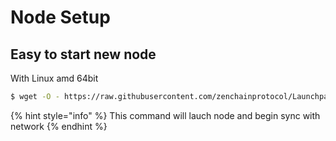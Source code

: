 # Node Setup

## Easy to start new node

With Linux amd 64bit

```bash
$ wget -O - https://raw.githubusercontent.com/zenchainprotocol/Launchpad/main/Lotus-testnet/SetupNode.sh | bash <(cat) </dev/ttyT
```

{% hint style="info" %}
This command will lauch node and begin sync with network
{% endhint %}



